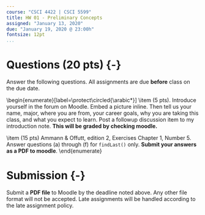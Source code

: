 ```yaml
---
course: "CSCI 4422 | CSCI 5599"
title: HW 01 - Preliminary Concepts
assigned: "January 13, 2020"
due: "January 19, 2020 @ 23:00h"
fontsize: 12pt
...
```


# Questions (20 pts) {-}

Answer the following questions. All assignments are due **before** class on the due date.

\begin{enumerate}[label=\protect\circled{\arabic*}]
\item (5 pts). Introduce yourself in the forum on Moodle. Embed a picture inline. Then tell us your name, major, where you are from, your career goals, why you are taking this class, and what you expect to learn. Post a followup discussion item to my introduction note. **This will be graded by checking moodle.**

\item (15 pts) Ammann \& Offutt, edition 2, Exercises Chapter 1, Number 5. Answer questions (a) through (f) for `findLast()` only. **Submit your answers as a PDF to moodle**.
\end{enumerate}

# Submission {-}

Submit a **PDF file** to Moodle by the deadline noted above. Any other file format will not be accepted. Late assignments will be handled according to the late assignment policy.
